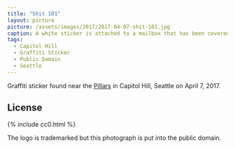 ```yaml
---
title: "Shit 101"
layout: picture
picture: /assets/images/2017/2017-04-07-shit-101.jpg
caption: A white sticker is attached to a mailbox that has been covered in paint. The sticker says Shit 101 and has an illustration of toilet paper and a high-heel shoe.
tags:
  - Capitol Hill
  - Graffiti Sticker
  - Public Domain
  - Seattle
---
```


Graffiti sticker found near the [Pillars](https://en.wikipedia.org/wiki/Plymouth_Pillars_Park) in Capitol Hill, Seattle on April 7, 2017.

## License

{% include cc0.html %}

The logo is trademarked but this photograph is put into the public domain.